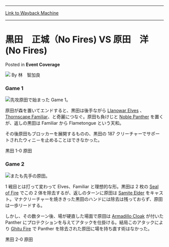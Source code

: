 
---
[Link to Wayback Machine](https://web.archive.org/web/20220517074100/https://magic.wizards.com/en/articles/archive/event-coverage/%E9%BB%92%E7%94%B0%E3%80%80%E6%AD%A3%E5%9F%8E%EF%BC%88no-fires-vs-%E5%8E%9F%E7%94%B0%E3%80%80%E6%B4%8B-no-fires-2000-01-01)

[_metadata_:author]:- "林　智加良"
[_metadata_:description]:- "Game 1 先攻原田で始まった Game 1。 原田が森を置いてエンドすると、黒田は後手ながら Llanowar Elves 、Thornscape Familiar、と奇麗につなぐ。原田も負けじと Noble Panther を置くが、返しの黒田は Familiar から Flametongue という天和。 その後原田もブロッカーを展開するものの、黒田の 187 クリーチャーでサポートされたウィニ－を止めることはできなかった。 黒田 1-0 原田 Game 2 またも先手の原田。 1 戦目とは打って変わって Elves、Familiar と理想的な形。黒田は 2 枚の Seal of Fire でこの 2 体を除去するが、返しのターンに原田は Samite Elder"
[_metadata_:generator]:- "Drupal 7 (http://drupal.org)"
[_metadata_:node]:- "759746"
[_metadata_:publish_date]:- "2000-01-01"
[_metadata_:source]:- "div-main-content"
[_metadata_:title]:- "黒田　正城（No Fires) VS 原田　洋 (No Fires)"
[_metadata_:wayback_capture_timestamp]:- "2022-05-17 07:41:00"
[_metadata_:wayback_raw_url]:- "https://web.archive.org/web/20220517074100id_/https://magic.wizards.com/en/articles/archive/event-coverage/%E9%BB%92%E7%94%B0%E3%80%80%E6%AD%A3%E5%9F%8E%EF%BC%88no-fires-vs-%E5%8E%9F%E7%94%B0%E3%80%80%E6%B4%8B-no-fires-2000-01-01"
[_metadata_:wayback_url]:- "https://magic.wizards.com/en/articles/archive/event-coverage/%E9%BB%92%E7%94%B0%E3%80%80%E6%AD%A3%E5%9F%8E%EF%BC%88no-fires-vs-%E5%8E%9F%E7%94%B0%E3%80%80%E6%B4%8B-no-fires-2000-01-01"
---


黒田　正城（No Fires) VS 原田　洋 (No Fires)
==================================



 Posted in **Event Coverage**







![](https://media.magic.wizards.com/styles/auth_small/public/generic-avatar-150_539.png)
By 林　智加良











### Game 1


![](https://media.magic.wizards.com/image_legacy_migration/sideboard/images/JPNAT01/297F.jpg)先攻原田で始まった Game 1。  

原田が森を置いてエンドすると、黒田は後手ながら [Llanowar Elves](https://gatherer.wizards.com/Pages/Card/Details.aspx?name=Llanowar+Elves) 、[Thornscape Familiar](https://gatherer.wizards.com/Pages/Card/Details.aspx?name=Thornscape+Familiar)、と奇麗につなぐ。原田も負けじと [Noble Panther](https://gatherer.wizards.com/Pages/Card/Details.aspx?name=Noble+Panther) を置くが、返しの黒田は Familiar から Flametongue という天和。  

その後原田もブロッカーを展開するものの、黒田の 187 クリーチャーでサポートされたウィニ－を止めることはできなかった。


黒田 1-0 原田


### Game 2


![](https://media.magic.wizards.com/image_legacy_migration/sideboard/images/JPNAT01/298F.jpg)またも先手の原田。  

 1 戦目とは打って変わって Elves、Familiar と理想的な形。黒田は 2 枚の [Seal of Fire](https://gatherer.wizards.com/Pages/Card/Details.aspx?name=Seal+of+Fire) でこの 2 体を除去するが、返しのターンに原田は [Samite Elder](https://gatherer.wizards.com/Pages/Card/Details.aspx?name=Samite+Elder) をキャスト。マナクリーチャーを焼ききった黒田のハンドには除去は残っておらず、原田は一歩リードする。


しかし、その数ターン後、場が硬直した場面で原田は [Armadillo Cloak](https://gatherer.wizards.com/Pages/Card/Details.aspx?name=Armadillo+Cloak) が付いた Panther にプロテクションを与えてアタックを仕掛ける。結局このアタックにより [Ghitu Fire](https://gatherer.wizards.com/Pages/Card/Details.aspx?name=Ghitu+Fire) で Panther を除去された原田に場を持ち直す術はなかった。


黒田 2-0 原田







